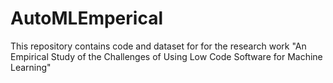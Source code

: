 # AutoMLEmperical
This repository contains code and dataset for for the research work "An Empirical Study of the Challenges of Using Low Code Software for Machine Learning"
